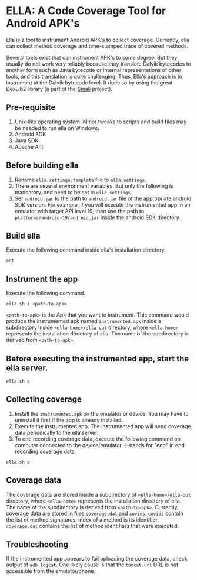 ELLA: A Code Coverage Tool for Android APK's 
====

Ella is a tool to instrument Android APK's to collect
coverage. Currently, ella can collect method coverage and time-stamped trace of covered methods.

Several tools exist that can instrument APK's to some
degree. But they usually do not work very reliably because they
translate Dalvik bytecodes to another form such as Java bytecode or
internal representations of other tools, and this translation is quite
challenging.  Thus, Ella's approach is to instrument at the Dalvik
bytecode level. It does so by using the great DexLib2 library (a part
of the [Smali](https://github.com/JesusFreke/smali) project).

## Pre-requisite
1. Unix-like operating system. Minor tweaks to scripts and build files may be needed to run ella on Windows.
2. Android SDK
3. Java SDK
4. Apache Ant

## Before building ella
1. Rename `ella.settings.template` file to `ella.settings`.
2. There are several environment variables. But only the following is mandatory, and need to be set in `ella.settings`. 
  1. Set `android.jar` to the path to `android.jar` file of the appropriate
android SDK version. For example, if you will execute the instrumented app in an emulator
with target API level 19, then use the path to `platforms/android-19/android.jar` inside the android SDK directory.
## Build ella
Execute the following command inside ella's installation directory.
```
ant 
```

## Instrument the app
Execute the following command.
```
ella.sh i <path-to-apk>
```

`<path-to-apk>` is the Apk that you want to instrument. This command would produce the instrumented apk named `instrumented.apk` inside a subdirectory inside `<ella-home>/ella-out` directory, where `<ella-home>` represents the installation directory of ella. The name of the subdirectory is derived from `<path-to-apk>`.

## Before executing the instrumented app, start the ella server. 
```
ella.sh s
```

## Collecting coverage
1. Install the `instrumented.apk` on the emulator or device. You may have to uninstall it first if the app is already installed.
2. Execute the instrumented app. The instrumented app will send coverage data periodically to the ella server.
3. To end recording coverage data, execute the following command on computer connected to the device/emulator. `e` stands for "end" in end recording coverage data.
```
ella.sh e
```

## Coverage data

The coverage data are stored inside a subdirectory of `<ella-home>/ella-out` directory, where `<ella-home>` represents the installation directory of ella. The name of the subdirectory is derived from `<path-to-apk>`. Currently, coverage data are stored in files `coverage.dat` and `covids`. `covids` contain the list of method signatures; index of a method is its identifier. `coverage.dat` contains the list of method identifiers that were executed.

## Troubleshooting

If the instrumented app appears to fail uploading the coverage data, check output of `adb logcat`. One likely cause is that the `tomcat.url` URL is not accessible from the emulator/phone.